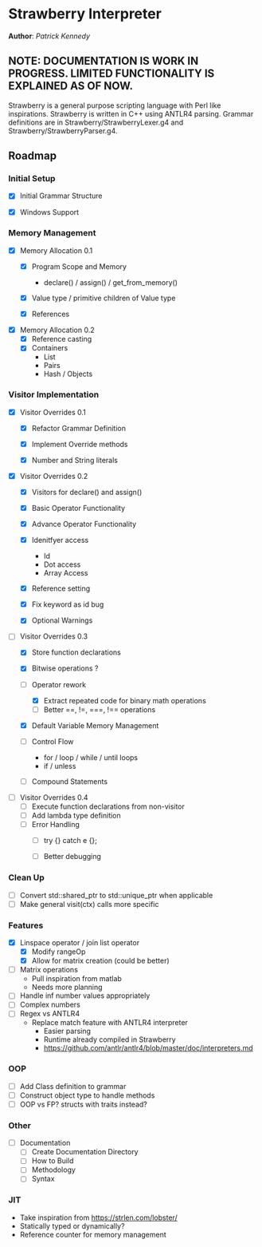 # Strawberry Interpreter
**Author**: _Patrick Kennedy_

## NOTE: DOCUMENTATION IS WORK IN PROGRESS. LIMITED FUNCTIONALITY IS EXPLAINED AS OF NOW.

Strawberry is a general purpose scripting language with Perl like inspirations.
Strawberry is written in C++ using ANTLR4 parsing. Grammar definitions are in 
Strawberry/StrawberryLexer.g4 and Strawberry/StrawberryParser.g4.

## Roadmap

### Initial Setup
- [x] Initial Grammar Structure


- [x] Windows Support

### Memory Management

- [x] Memory Allocation 0.1
    - [x] Program Scope and Memory
        - declare() / assign() / get_from_memory()
    - [x] Value type / primitive children of Value type
    - [x] References


- [x] Memory Allocation 0.2
    - [x] Reference casting
    - [x] Containers
        - List
        - Pairs
        - Hash / Objects

### Visitor Implementation

- [x] Visitor Overrides 0.1
    - [x] Refactor Grammar Definition
    - [x] Implement Override methods
    - [x] Number and String literals


- [x] Visitor Overrides 0.2
    - [x] Visitors for declare() and assign()
    - [x] Basic Operator Functionality
    - [x] Advance Operator Functionality
    - [x] Idenitfyer access
        - Id
        - Dot access
        - Array Access
    - [x] Reference setting
    - [x] Fix keyword as id bug
    - [x] Optional Warnings


- [ ] Visitor Overrides 0.3
    - [x] Store function declarations
    - [x] Bitwise operations ?
    - [ ] Operator rework
      - [x] Extract repeated code for binary math operations
      - [ ] Better ==, !=, ===, !== operations
    - [x] Default Variable Memory Management
    - [ ] Control Flow
        - for / loop / while / until loops
        - if / unless
    - [ ] Compound Statements


- [ ] Visitor Overrides 0.4
  - [ ] Execute function declarations from non-visitor
  - [ ] Add lambda type definition
  - [ ] Error Handling
    - [ ] try {} catch e {};
    - [ ] Better debugging


### Clean Up
- [ ] Convert std::shared_ptr to std::unique_ptr when applicable
- [ ] Make general visit(ctx) calls more specific
 
### Features
- [x] Linspace operator / join list operator
  - [x] Modify rangeOp
  - [x] Allow for matrix creation (could be better)
- [ ] Matrix operations
  - Pull inspiration from matlab
  - Needs more planning
- [ ] Handle inf number values appropriately
- [ ] Complex numbers
- [ ] Regex vs ANTLR4
  - Replace match feature with ANTLR4 interpreter
    - Easier parsing
    - Runtime already compiled in Strawberry
    - https://github.com/antlr/antlr4/blob/master/doc/interpreters.md

### OOP
- [ ] Add Class definition to grammar
- [ ] Construct object type to handle methods
- [ ] OOP vs FP? structs with traits instead?

### Other
- [ ] Documentation
    - [ ] Create Documentation Directory
    - [ ] How to Build
    - [ ] Methodology
    - [ ] Syntax

### JIT
- Take inspiration from https://strlen.com/lobster/
- Statically typed or dynamically?
- Reference counter for memory management